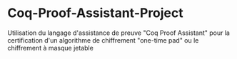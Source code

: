 # Coq-Proof-Assistant-Project
Utilisation du langage d'assistance de preuve "Coq Proof Assistant" pour la certification d'un algorithme de chiffrement "one-time pad" ou le chiffrement à masque jetable

